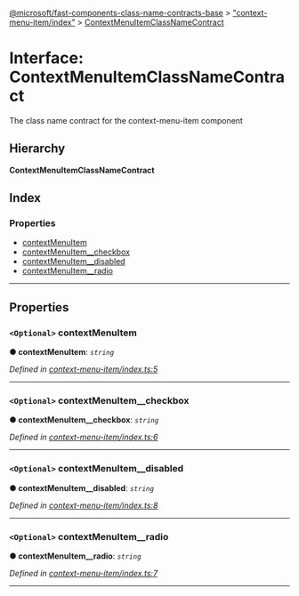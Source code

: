 [@microsoft/fast-components-class-name-contracts-base](../README.md) > ["context-menu-item/index"](../modules/_context_menu_item_index_.md) > [ContextMenuItemClassNameContract](../interfaces/_context_menu_item_index_.contextmenuitemclassnamecontract.md)

# Interface: ContextMenuItemClassNameContract

The class name contract for the context-menu-item component

## Hierarchy

**ContextMenuItemClassNameContract**

## Index

### Properties

* [contextMenuItem](_context_menu_item_index_.contextmenuitemclassnamecontract.md#contextmenuitem)
* [contextMenuItem__checkbox](_context_menu_item_index_.contextmenuitemclassnamecontract.md#contextmenuitem__checkbox)
* [contextMenuItem__disabled](_context_menu_item_index_.contextmenuitemclassnamecontract.md#contextmenuitem__disabled)
* [contextMenuItem__radio](_context_menu_item_index_.contextmenuitemclassnamecontract.md#contextmenuitem__radio)

---

## Properties

<a id="contextmenuitem"></a>

### `<Optional>` contextMenuItem

**● contextMenuItem**: *`string`*

*Defined in [context-menu-item/index.ts:5](https://github.com/Microsoft/fast-dna/blob/164dd3ca/packages/fast-components-class-name-contracts-base/src/context-menu-item/index.ts#L5)*

___
<a id="contextmenuitem__checkbox"></a>

### `<Optional>` contextMenuItem__checkbox

**● contextMenuItem__checkbox**: *`string`*

*Defined in [context-menu-item/index.ts:6](https://github.com/Microsoft/fast-dna/blob/164dd3ca/packages/fast-components-class-name-contracts-base/src/context-menu-item/index.ts#L6)*

___
<a id="contextmenuitem__disabled"></a>

### `<Optional>` contextMenuItem__disabled

**● contextMenuItem__disabled**: *`string`*

*Defined in [context-menu-item/index.ts:8](https://github.com/Microsoft/fast-dna/blob/164dd3ca/packages/fast-components-class-name-contracts-base/src/context-menu-item/index.ts#L8)*

___
<a id="contextmenuitem__radio"></a>

### `<Optional>` contextMenuItem__radio

**● contextMenuItem__radio**: *`string`*

*Defined in [context-menu-item/index.ts:7](https://github.com/Microsoft/fast-dna/blob/164dd3ca/packages/fast-components-class-name-contracts-base/src/context-menu-item/index.ts#L7)*

___

